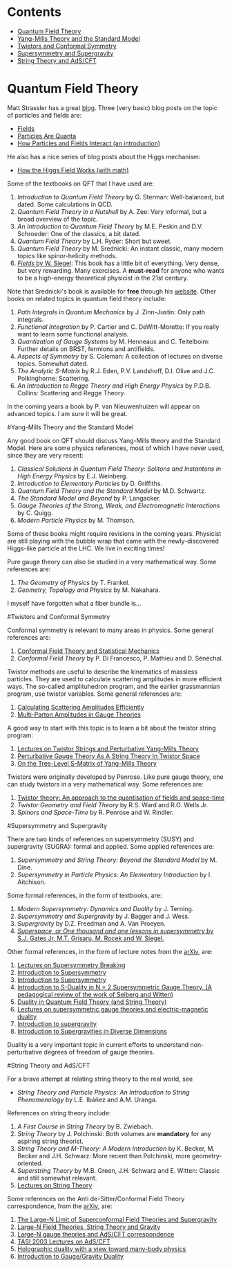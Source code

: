 # Contents

* [Quantum Field Theory](https://github.com/meirizarrygelpi/hep-th-references/blob/master/references.md#quantum-field-theory)
* [Yang-Mills Theory and the Standard Model](https://github.com/meirizarrygelpi/hep-th-references/blob/master/references.md#yang-mills-theory-and-the-standard-model)
* [Twistors and Conformal Symmetry](https://github.com/meirizarrygelpi/hep-th-references/blob/master/references.md#twistors-and-conformal-symmetry)
* [Supersymmetry and Supergravity](https://github.com/meirizarrygelpi/hep-th-references/blob/master/references.md#supersymmetry-and-supergravity)
* [String Theory and AdS/CFT](https://github.com/meirizarrygelpi/hep-th-references/blob/master/references.md#string-theory-and-adscft)

# Quantum Field Theory

Matt Strassler has a great [blog](http://profmattstrassler.com/). Three (very basic) blog posts on the topic of particles and fields are:

* [Fields](http://profmattstrassler.com/articles-and-posts/particle-physics-basics/fields-and-their-particles-with-math/fields/)
* [Particles Are Quanta](http://profmattstrassler.com/articles-and-posts/particle-physics-basics/fields-and-their-particles-with-math/7-particles-are-quanta/)
* [How Particles and Fields Interact (an introduction)](http://profmattstrassler.com/articles-and-posts/particle-physics-basics/fields-and-their-particles-with-math/8-how-particles-and-fields-interact/)

He also has a nice series of blog posts about the Higgs mechanism:

* [How the Higgs Field Works (with math)](http://profmattstrassler.com/articles-and-posts/particle-physics-basics/how-the-higgs-field-works-with-math/)

Some of the textbooks on QFT that I have used are:

1. *Introduction to Quantum Field Theory* by G. Sterman: Well-balanced, but dated. Some calculations in QCD.
1. *Quantum Field Theory in a Nutshell* by A. Zee: Very informal, but a broad overview of the topic.
1. *An Introduction to Quantum Field Theory* by M.E. Peskin and D.V. Schroeder: One of the classics, a bit dated.
1. *Quantum Field Theory* by L.H. Ryder: Short but sweet.
1. *Quantum Field Theory* by M. Srednicki: An instant classic, many modern topics like spinor-helicity methods.
1. [*Fields* by W. Siegel](http://insti.physics.sunysb.edu/~siegel/errata.html): This book has a little bit of everything. Very dense, but very rewarding. Many exercises. A **must-read** for anyone who wants to be a high-energy theoretical physicist in the 21st century.

Note that Srednicki's book is available for **free** through his [website](http://web.physics.ucsb.edu/~mark/qft.html). Other books on related topics in quantum field theory include:

1. *Path Integrals in Quantum Mechanics* by J. Zinn-Justin: Only path integrals.
1. *Functional Integration* by P. Cartier and C. DeWitt-Morette: If you really want to learn some functional analysis.
1. *Quantization of Gauge Systems* by M. Henneaux and C. Teitelboim: Further details on BRST, fermions and antifields.
1. *Aspects of Symmetry* by S. Coleman: A collection of lectures on diverse topics. Somewhat dated.
1. *The Analytic S-Matrix* by R.J. Eden, P.V. Landshoff, D.I. Olive and J.C. Polkinghorne: Scattering.
1. *An Introduction to Regge Theory and High Energy Physics* by P.D.B. Collins: Scattering and Regge Theory.

In the coming years a book by P. van Nieuwenhuizen will appear on advanced topics. I am sure it will be great.

#Yang-Mills Theory and the Standard Model

Any good book on QFT should discuss Yang-Mills theory and the Standard Model. Here are some physics references, most of which I have never used, since they are very recent:

1. *Classical Solutions in Quantum Field Theory: Solitons and Instantons in High Energy Physics* by E.J. Weinberg.
1. *Introduction to Elementary Particles* by D. Griffiths.
1. *Quantum Field Theory and the Standard Model* by M.D. Schwartz.
1. *The Standard Model and Beyond* by P. Langacker.
1. *Gauge Theories of the Strong, Weak, and Electromagnetic Interactions* by C. Quigg.
1. *Modern Particle Physics* by M. Thomson.

Some of these books might require revisions in the coming years. Physicist are still playing with the bubble wrap that came with the newly-discovered Higgs-like particle at the LHC. We live in exciting times!

Pure gauge theory can also be studied in a very mathematical way. Some references are:

1. *The Geometry of Physics* by T. Frankel.
1. *Geometry, Topology and Physics* by M. Nakahara.

I myself have forgotten what a fiber bundle is...

#Twistors and Conformal Symmetry

Conformal symmetry is relevant to many areas in physics. Some general references are:

1. [Conformal Field Theory and Statistical Mechanics](http://arxiv.org/abs/0807.3472)
1. *Conformal Field Theory* by P. Di Francesco, P. Mathieu and D. Sénéchal.

Twistor methods are useful to describe the kinematics of massless particles. They are used to calculate scattering amplitudes in more efficient ways. The so-called amplituhedron program, and the earlier grassmannian program, use twistor variables. Some general references are:

1. [Calculating Scattering Amplitudes Efficiently](http://arxiv.org/abs/hep-ph/9601359)
1. [Multi-Parton Amplitudes in Gauge Theories](http://arxiv.org/abs/hep-th/0509223)

A good way to start with this topic is to learn a bit about the twistor string program:

1. [Lectures on Twistor Strings and Perturbative Yang-Mills Theory](http://arxiv.org/abs/hep-th/0504194)
1. [Perturbative Gauge Theory As A String Theory In Twistor Space](http://arxiv.org/abs/hep-th/0312171)
1. [On the Tree-Level S-Matrix of Yang-Mills Theory](http://arxiv.org/abs/hep-th/0403190)

Twistors were originally developed by Penrose. Like pure gauge theory, one can study twistors in a very mathematical way. Some references are:

1. [Twistor theory: An approach to the quantisation of fields and space-time](http://dx.doi.org/10.1016/0370-1573(73)90008-2)
1. *Twistor Geometry and Field Theory* by R.S. Ward and R.O. Wells Jr.
1. *Spinors and Space-Time* by R. Penrose and W. Rindler.

#Supersymmetry and Supergravity

There are two kinds of references on supersymmetry (SUSY) and supergravity (SUGRA): formal and applied. Some applied references are:

1. *Supersymmetry and String Theory: Beyond the Standard Model* by M. Dine.
1. *Supersymmetry in Particle Physics: An Elementary Introduction* by I. Aitchison.

Some formal references, in the form of textbooks, are:

1. *Modern Supersymmetry: Dynamics and Duality* by J. Terning.
1. *Supersymmetry and Supergravity* by J. Bagger and J. Wess.
1. *Supergravity* by D.Z. Freedman and A. Van Proeyen.
1. [*Superspace, or One thousand and one lessons in supersymmetry* by S.J. Gates Jr, M.T. Grisaru, M. Rocek and W. Siegel.](http://arxiv.org/abs/hep-th/0108200)

Other formal references, in the form of lecture notes from the [arXiv](http://arxiv.org), are:

1. [Lectures on Supersymmetry Breaking](http://arxiv.org/abs/hep-ph/0702069)
1. [Introduction to Supersymmetry](http://arxiv.org/abs/hep-th/0101055)
1. [Introduction to Supersymmetry](http://arxiv.org/abs/hep-th/9612114)
1. [Introduction to S-Duality in N = 2 Supersymmetric Gauge Theory. (A pedagogical review of the work of Seiberg and Witten)](http://arxiv.org/abs/hep-th/9701069)
1. [Duality in Quantum Field Theory (and String Theory)](http://arxiv.org/abs/hep-th/9709180)
1. [Lectures on supersymmetric gauge theories and electric-magnetic duality](http://arxiv.org/abs/hep-th/9509066)
1. [Introduction to supergravity](http://arxiv.org/abs/1112.3502)
1. [Introduction to Supergravities in Diverse Dimensions](http://arxiv.org/abs/hep-th/9802138)

Duality is a very important topic in current efforts to understand non-perturbative degrees of freedom of gauge theories.

#String Theory and AdS/CFT

For a brave attempt at relating string theory to the real world, see

* *String Theory and Particle Physics: An Introduction to String Phenomenology* by L.E. Ibáñez and A.M. Uranga.

References on string theory include:

1. *A First Course in String Theory* by B. Zwiebach.
1. *String Theory* by J. Polchinski: Both volumes are **mandatory** for any aspiring string theorist.
1. *String Theory and M-Theory: A Modern Introduction* by K. Becker, M. Becker and J.H. Schwarz: More recent than Polchinski, more geometry-oriented.
1. *Superstring Theory* by M.B. Green, J.H. Schwarz and E. Witten: Classic and still somewhat relevant.
1. [Lectures on String Theory](http://arxiv.org/abs/0908.0333)

Some references on the Anti de-Sitter/Conformal Field Theory correspondence, from the [arXiv](http://arxiv.org), are:

1. [The Large-N Limit of Superconformal Field Theories and Supergravity](http://arxiv.org/abs/hep-th/9711200)
1. [Large-N Field Theories, String Theory and Gravity](http://arxiv.org/abs/hep-th/9905111)
1. [Large-N gauge theories and AdS/CFT correspondence](http://arxiv.org/abs/hep-th/9908148)
1. [TASI 2003 Lectures on AdS/CFT](http://arxiv.org/abs/hep-th/0309246)
1. [Holographic duality with a view toward many-body physics](http://arxiv.org/abs/0909.0518)
1. [Introduction to Gauge/Gravity Duality](http://arxiv.org/abs/1010.6134)